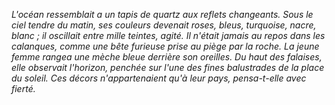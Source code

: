 
*L'océan ressemblait a un tapis de quartz aux reflets changeants. Sous le ciel tendre du matin, ses couleurs devenait roses, bleus, turquoise, nacre, blanc ; il oscillait entre mille teintes, agité. Il n'était jamais au repos dans les calanques, comme une bête furieuse prise au piège par la roche.
La jeune femme rangea une mèche bleue derrière son oreilles. Du haut des falaises, elle observait l'horizon, penchée sur l'une des fines balustrades de la place du soleil. Ces décors n'appartenaient qu'à leur pays, pensa-t-elle avec fierté.*